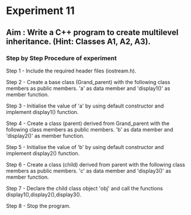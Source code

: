 # Experiment 11
## Aim : Write a C++ program to create multilevel inheritance. (Hint: Classes A1, A2, A3).
### Step by Step Procedure of experiment
Step 1 - Include the required header files (iostream.h).

Step 2 - Create a base class (Grand_parent) with the following class members as public members. 'a' as data member and 'display1()' as member function.

Step 3 - Initialise the value of 'a' by using default constructor and implement display1() function.

Step 4 - Create a class (parent) derived from Grand_parent with the following class members as public members. 'b' as data member and 'display2()' as member function.

Step 5 - Initialise the value of 'b' by using default constructor and implement display2() function.

Step 6 - Create a class (child) derived from parent with the following class members as public members. 'c' as data member and 'display3()' as member function.

Step 7 - Declare the child class object 'obj' and call the functions display1(),display2(),display3().

Step 8 - Stop the program.
